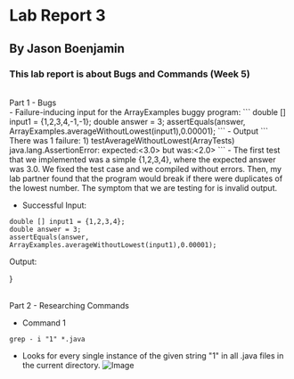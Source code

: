 # Lab Report 3
## By Jason Boenjamin
### This lab report is about Bugs and Commands (Week 5)

<br>
Part 1 - Bugs
<br>
- Failure-inducing input for the ArrayExamples buggy program:
```
double [] input1 = {1,2,3,4,-1,-1};
double answer = 3;
assertEquals(answer, ArrayExamples.averageWithoutLowest(input1),0.00001);
```
- Output
```
There was 1 failure:
1) testAverageWithoutLowest(ArrayTests)
java.lang.AssertionError: expected:<3.0> but was:<2.0>
```
- The first test that we implemented was a simple {1,2,3,4}, where the expected answer was 3.0.
We fixed the test case and we compiled without errors. Then, my lab partner found that the program
would break if there were duplicates of the lowest number.
The symptom that we are testing for is invalid output.

- Successful Input:
```
double [] input1 = {1,2,3,4};
double answer = 3;
assertEquals(answer, ArrayExamples.averageWithoutLowest(input1),0.00001);
```
Output:


}

<br>
Part 2 - Researching Commands
<br>


- Command 1
```
grep - i "1" *.java
```
- Looks for every single instance of the given string "1" in all .java files in the current directory.
![Image](CSE15L-LAB3-IMG1.png)


